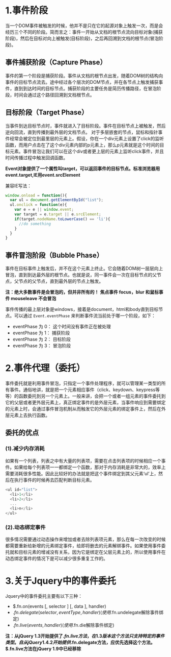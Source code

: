 # 1.事件阶段
当一个DOM事件被触发的时候，他并不是只在它的起源对象上触发一次，而是会经历三个不同的阶段。简而言之：事件一开始从文档的根节点流向目标对象(捕获阶段)，然后在目标对向上被触发(目标阶段)，之后再回溯到文档的根节点(冒泡阶段)。
## 事件捕获阶段（Capture Phase）
  事件的第一个阶段是捕获阶段。事件从文档的根节点出发，随着DOM树的结构向事件的目标节点流去。途中经过各个层次的DOM节点，并在各节点上触发捕获事件，直到到达时间的目标节点。捕获阶段的主要任务是简历传播路径，在冒泡阶段，时间会通过这个路径回溯到文档根节点。
## 目标阶段（Target Phase）
当事件到达目标节点时，事件就进入了目标阶段。事件在目标节点上被触发，然后逆向回流，直到传播到最外层的文档节点。
对于多层嵌套的节点，鼠标和指针事件经常会被定位到最里层的元素上。假设，你在一个div元素上设置了click的监听函数，而用户点击在了这个div元素内部的p元素上，那么p元素就是这个时间的目标元素。事件冒泡让我们可以在这个div或者更上层的元素上监听click事件，并且时间传播过程中触发回调函数。

**Event对象提供了一个属性叫target，可以返回事件的目标节点。标准浏览器用event.target,IE用event.srcElement**

兼容IE写法：
```javascript
window.onload = function(){ 　　
  var ul = document.getElementById("list");　
  ul.onclick = function(e){ 　　　　
    var e = e || window.event; 　　　
    var target = e.target || e.srcElement; 　　　　
    if(target.nodeName.toLowerCase() == 'li'){ 　 　　　　　　 
      //do something　　　
    } 　
  } 
}
```

## 事件冒泡阶段（Bubble Phase）
事件在目标事件上触发后，并不在这个元素上终止。它会随着DOM树一层层向上冒泡，直到到达最外层的根节点。也就是说，同一事件会一次在目标节点的父节点，父节点的父节点，直到最外层的节点上触发。

**注：绝大多数事件是会冒泡的，但并非所有的！**
**焦点事件 focus，blur 和鼠标事件 mouseleave 不会冒泡**

事件传播的最上层对象是windows，接着是document，html和body直到目标节点。可以通过 `Event.eventPhase` 来判断事件流当前处于哪一个阶段，如下：
* eventPhase 为 0： 这个时间没有事件正在被处理
* eventPhase 为 1： 捕获阶段
* eventPhase 为 2： 目标阶段
* eventPhase 为 3： 冒泡阶段
# 2.事件代理（委托）
事件委托就是利用事件冒泡，只指定一个事件处理程序，就可以管理某一类型的所有事件。通俗地讲，就是把一个元素相应事件（click、keydown、keypress等等）的函数委托到另一个元素上。一般来讲，会把一个或者一组元素的事件委托到它的父层或者更外层元素上，真正绑定事件的是外层元素，当事件响应到需要绑定的元素上时，会通过事件冒泡机制从而触发它的外层元素的绑定事件上，然后在外层元素上去执行函数。
## 委托的优点
### (1).减少内存消耗
如果有一个列表，列表之中有大量的列表项，需要在点击列表项的时候相应一个事件。如果给每个列表项一一都绑定一个函数，那对于内存消耗是非常大的，效率上需要消耗很多性能。因此比较好的办法就是把这个事件绑定到其父元素‘ul’上，然后在执行事件的时候再去匹配判断目标元素。
```Javascript
<ul id="list">
  <li>1</li>
  <li>2</li>
  ...
  <li>n</li>
</ul>
```
### (2).动态绑定事件
很多情况需要通过动态操作来增加或者去除列表项元素，那么在每一次改变的时候都需要重新给新增的元素绑定事件，给即将删去的元素解绑事件。如果使用事件委托就和目标元素的增减没有关系，因为它是绑定在父层元素上的，所以使用事件在动态绑定事件的情况下是可以减少很多重复工作的。
# 3.关于Jquery中的事件委托
Jquery中的事件委托主要有以下三种：
*  $.fn.on(events [, selector ] [, data ], handler)
*  $.fn.delegate(selector, eventType, handler) (使用$.fn.undelegate解除事件绑定)
*  $.fn.live(events, handler) (使用$.fn.die解除事件绑定)

**注：从jQuery 1.3开始提供了$.fn.live方法，在1.3版本这个方法只支持特定的事件类型。自从jQuery 1.4.2开始提供$.fn.delegate方法，应优先选择这个方法。$.fn.live方法在jQuery 1.9中已经移除**


